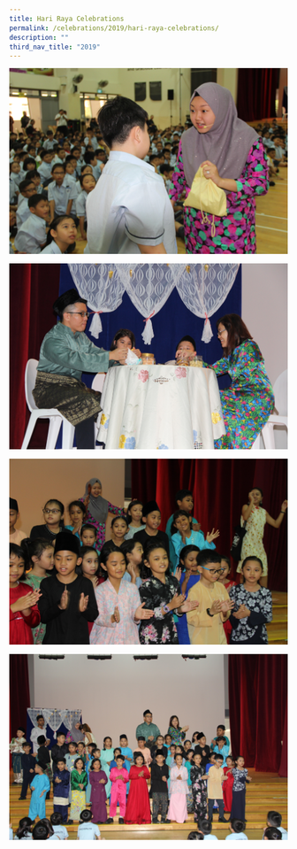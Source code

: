 ```yaml
---
title: Hari Raya Celebrations
permalink: /celebrations/2019/hari-raya-celebrations/
description: ""
third_nav_title: "2019"
---
```

![Hari Raya Celebrations](/images/Celebrations/2019/Hari%20Raya/hr2019-1.jpg)

![Hari Raya Celebrations](/images/Celebrations/2019/Hari%20Raya/hr2019-2.jpg)

![Hari Raya Celebrations](/images/Celebrations/2019/Hari%20Raya/hr2019-3.jpg)

![Hari Raya Celebrations](/images/Celebrations/2019/Hari%20Raya/hr2019-4.jpg)